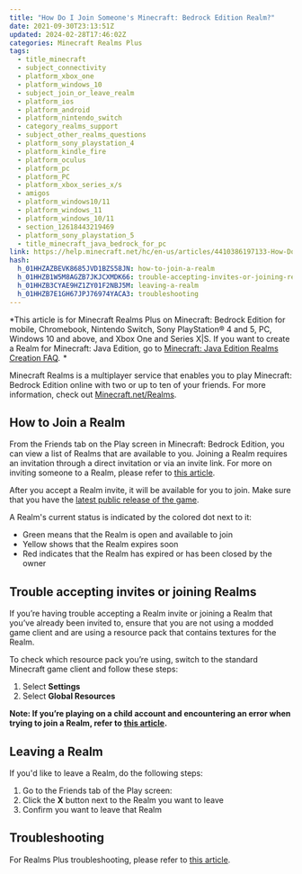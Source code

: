 ```yaml
---
title: "How Do I Join Someone's Minecraft: Bedrock Edition Realm?"
date: 2021-09-30T23:13:51Z
updated: 2024-02-28T17:46:02Z
categories: Minecraft Realms Plus
tags:
  - title_minecraft
  - subject_connectivity
  - platform_xbox_one
  - platform_windows_10
  - subject_join_or_leave_realm
  - platform_ios
  - platform_android
  - platform_nintendo_switch
  - category_realms_support
  - subject_other_realms_questions
  - platform_sony_playstation_4
  - platform_kindle_fire
  - platform_oculus
  - platform_pc
  - platform_PC
  - platform_xbox_series_x/s
  - amigos
  - platform_windows10/11
  - platform_windows_11
  - platform_windows_10/11
  - section_12618443219469
  - platform_sony_playstation_5
  - title_minecraft_java_bedrock_for_pc
link: https://help.minecraft.net/hc/en-us/articles/4410386197133-How-Do-I-Join-Someone-s-Minecraft-Bedrock-Edition-Realm
hash:
  h_01HHZAZBEVK8685JVD1BZS58JN: how-to-join-a-realm
  h_01HHZB1W5M8AGZB7JKJCXMDK66: trouble-accepting-invites-or-joining-realms
  h_01HHZB3CYAE9HZ1ZY01F2NBJ5M: leaving-a-realm
  h_01HHZB7E1GH67JPJ76974YACA3: troubleshooting
---
```


*This article is for Minecraft Realms Plus on Minecraft: Bedrock Edition for mobile, Chromebook, Nintendo Switch, Sony PlayStation® 4 and 5, PC, Windows 10 and above, and Xbox One and Series X\|S. If you want to create a Realm for Minecraft: Java Edition, go to [Minecraft: Java Edition Realms Creation FAQ](../Minecraft-Java-Realms/How-to-Create-a-Minecraft-Java-Edition-Realm.md).  *

Minecraft Realms is a multiplayer service that enables you to play Minecraft: Bedrock Edition online with two or up to ten of your friends. For more information, check out [Minecraft.net/Realms](https://www.minecraft.net/en-us/realms).  

## How to Join a Realm

From the Friends tab on the Play screen in Minecraft: Bedrock Edition, you can view a list of Realms that are available to you. Joining a Realm requires an invitation through a direct invitation or via an invite link. For more on inviting someone to a Realm, please refer to [this article](./How-to-Invite-Friends-to-Your-Minecraft-Bedrock-Edition-Realm.md).

After you accept a Realm invite, it will be available for you to join. Make sure that you have the [latest public release of the game](../Minecraft-Bedrock-Edition-Technical/Minecraft-Bedrock-Edition-Installation-Issues-FAQ.md#how-to-manually-update-minecraft-bedrock-edition).

A Realm's current status is indicated by the colored dot next to it: 

- Green means that the Realm is open and available to join 
- Yellow shows that the Realm expires soon 
- Red indicates that the Realm has expired or has been closed by the owner 

## Trouble accepting invites or joining Realms

If you’re having trouble accepting a Realm invite or joining a Realm that you’ve already been invited to, ensure that you are not using a modded game client and are using a resource pack that contains textures for the Realm. 

To check which resource pack you’re using, switch to the standard Minecraft game client and follow these steps: 

1.  Select **Settings**
2.  Select **Global Resources**

**Note: If you’re playing on a child account and encountering an error when trying to join a Realm, refer to [this article](../Minecraft-Bedrock-Edition/Managing-Multiplayer-Game-Access-For-a-Child-Account-in-Minecraft.md).**

## Leaving a Realm

If you'd like to leave a Realm, do the following steps:

1.  Go to the Friends tab of the Play screen: 
2.  Click the **X** button next to the Realm you want to leave 
3.  Confirm you want to leave that Realm 

## Troubleshooting

For Realms Plus troubleshooting, please refer to [this article](../Realms-Troubleshooting-and-Billing/Minecraft-Realms-Connection-Troubleshooting.md).
